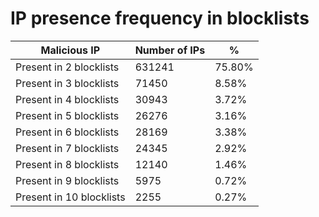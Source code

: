 # IP presence frequency in blocklists
| Malicious IP | Number of IPs | % |
|----|----|----|
| Present in 2 blocklists | 631241 | 75.80% |
| Present in 3 blocklists | 71450 | 8.58% |
| Present in 4 blocklists | 30943 | 3.72% |
| Present in 5 blocklists | 26276 | 3.16% |
| Present in 6 blocklists | 28169 | 3.38% |
| Present in 7 blocklists | 24345 | 2.92% |
| Present in 8 blocklists | 12140 | 1.46% |
| Present in 9 blocklists | 5975 | 0.72% |
| Present in 10 blocklists | 2255 | 0.27% |
